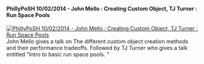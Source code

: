 ﻿#### PhillyPoSH 10/02/2014 - John Mello : Creating Custom Object, TJ Turner : Run Space Pools

[![PhillyPoSH 10/02/2014 - John Mello : Creating Custom Object, TJ Turner : Run Space Pools](https://i1.ytimg.com/vi/H9TIq4ssGzo/hqdefault.jpg "PhillyPoSH 10/02/2014 - John Mello : Creating Custom Object, TJ Turner : Run Space Pools")](https://www.youtube.com/watch?v=H9TIq4ssGzo)
John Mello gives a talk on The different custom object creation methods and their performance tradeoffs. Followed by TJ Turner who gives a talk entitled "Intro to basic run space pools.  "


